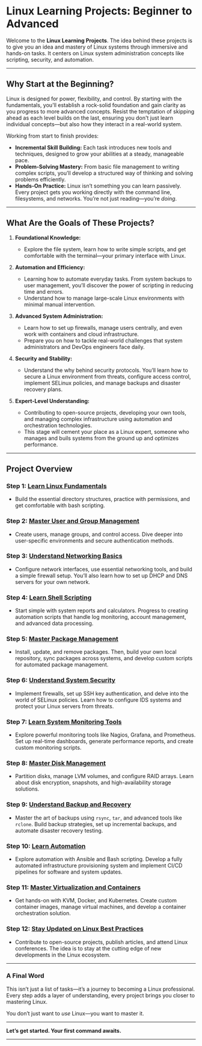 # Linux Learning Projects: Beginner to Advanced

Welcome to the **Linux Learning Projects**. The idea behind these projects is to give you an idea and mastery of Linux systems through immersive and hands-on tasks. It centers on Linux system administration concepts like scripting, security, and automation.

---

## Why Start at the Beginning?

Linux is designed for power, flexibility, and control. By starting with the fundamentals, you'll establish a rock-solid foundation and gain clarity as you progress to more advanced concepts. Resist the temptation of skipping ahead as each level builds on the last, ensuring you don't just learn individual concepts—but also how they interact in a real-world system.

Working from start to finish provides:

- **Incremental Skill Building:** Each task introduces new tools and techniques, designed to grow your abilities at a steady, manageable pace.
- **Problem-Solving Mastery:** From basic file management to writing complex scripts, you’ll develop a structured way of thinking and solving problems efficiently.
- **Hands-On Practice:** Linux isn’t something you can learn passively. Every project gets you working directly with the command line, filesystems, and networks. You’re not just reading—you’re *doing*.

---

## What Are the Goals of These Projects?

1. **Foundational Knowledge:**
   - Explore the file system, learn how to write simple scripts, and get comfortable with the terminal—your primary interface with Linux.

2. **Automation and Efficiency:**
   - Learning how to automate everyday tasks. From system backups to user management, you’ll discover the power of scripting in reducing time and errors.
   - Understand how to manage large-scale Linux environments with minimal manual intervention.

3. **Advanced System Administration:**
   - Learn how to set up firewalls, manage users centrally, and even work with containers and cloud infrastructure.
   - Prepare you on how to tackle real-world challenges that system administrators and DevOps engineers face daily.

4. **Security and Stability:**
   - Understand the why behind security protocols. You’ll learn how to secure a Linux environment from threats, configure access control, implement SELinux policies, and manage backups and disaster recovery plans.

5. **Expert-Level Understanding:**
   - Contributing to open-source projects, developing your own tools, and managing complex infrastructure using automation and orchestration technologies.
   - This stage will cement your place as a Linux expert, someone who manages and buils systems from the ground up and optimizes performance.

---

## Project Overview

### Step 1: [Learn Linux Fundamentals](./step1_linux_fundamentals.md)

- Build the essential directory structures, practice with permissions, and get comfortable with bash scripting.
  
### Step 2: [Master User and Group Management](./step2_user_and_group_mgmnt.md)

- Create users, manage groups, and control access. Dive deeper into user-specific environments and secure authentication methods.

### Step 3: [Understand Networking Basics](./step3_networking_basics.md)

- Configure network interfaces, use essential networking tools, and build a simple firewall setup. You’ll also learn how to set up DHCP and DNS servers for your own network.

### Step 4: [Learn Shell Scripting](./step4_shell_scripting)

- Start simple with system reports and calculators. Progress to creating automation scripts that handle log monitoring, account management, and advanced data processing.

### Step 5: [Master Package Management](./step5_package_mgmnt.md)

- Install, update, and remove packages. Then, build your own local repository, sync packages across systems, and develop custom scripts for automated package management.

### Step 6: [Understand System Security](./step6_system_security.md)

- Implement firewalls, set up SSH key authentication, and delve into the world of SELinux policies. Learn how to configure IDS systems and protect your Linux servers from threats.

### Step 7: [Learn System Monitoring Tools](./step7_system_monitoring.md)

- Explore powerful monitoring tools like Nagios, Grafana, and Prometheus. Set up real-time dashboards, generate performance reports, and create custom monitoring scripts.

### Step 8: [Master Disk Management](./step8_disk_mgmnt.md)

- Partition disks, manage LVM volumes, and configure RAID arrays. Learn about disk encryption, snapshots, and high-availability storage solutions.

### Step 9: [Understand Backup and Recovery](./step9_backup_and_recovery.md)

- Master the art of backups using `rsync`, `tar`, and advanced tools like `rclone`. Build backup strategies, set up incremental backups, and automate disaster recovery testing.

### Step 10: [Learn Automation](./step10_automation.md)

- Explore automation with Ansible and Bash scripting. Develop a fully automated infrastructure provisioning system and implement CI/CD pipelines for software and system updates.

### Step 11: [Master Virtualization and Containers](./step11_virtualization_and_containers.md)

- Get hands-on with KVM, Docker, and Kubernetes. Create custom container images, manage virtual machines, and develop a container orchestration solution.

### Step 12: [Stay Updated on Linux Best Practices](./step12_staying_updated.md)

- Contribute to open-source projects, publish articles, and attend Linux conferences. The idea is to stay at the cutting edge of new developments in the Linux ecosystem.

---

### A Final Word

This isn’t just a list of tasks—it’s a journey to becoming a Linux professional. Every step adds a layer of understanding, every project brings you closer to mastering Linux.

You don’t just want to *use* Linux—you want to master it.

---

**Let’s get started. Your first command awaits.**

---
